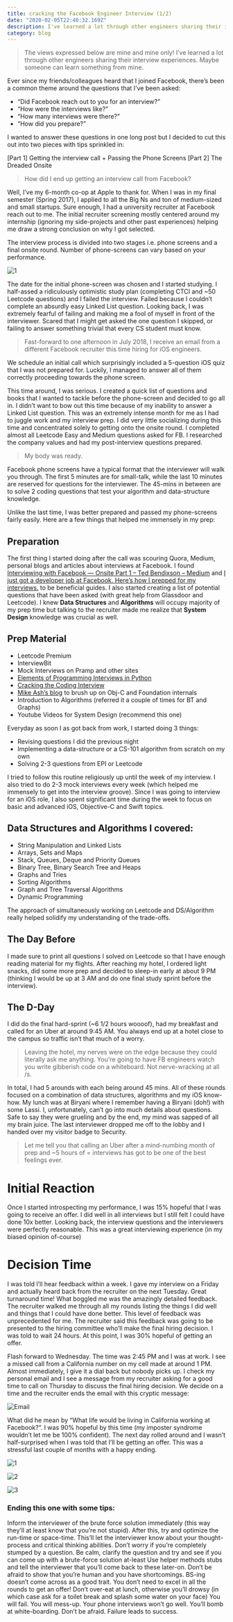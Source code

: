 ```yaml
---
title: cracking the Facebook Engineer Interview (1/2)
date: "2020-02-05T22:40:32.169Z"
description: I've learned a lot through other engineers sharing their interview experiences. Maybe someone can learn something from mine.
category: blog
---
```


> The views expressed below are mine and mine only! I’ve learned a lot through other engineers sharing their interview experiences. Maybe someone can learn something from mine.

Ever since my friends/colleagues heard that I joined Facebook, there’s been a common theme around the questions that I’ve been asked:

- “Did Facebook reach out to you for an interview?”
- “How were the interviews like?”
- “How many interviews were there?”
- “How did you prepare?”

I wanted to answer these questions in one long post but I decided to cut this out into two pieces with tips sprinkled in:

[Part 1] Getting the interview call + Passing the Phone Screens
[Part 2] The Dreaded Onsite

> How did I end up getting an interview call from Facebook?

Well, I’ve my 6-month co-op at Apple to thank for. When I was in my final semester (Spring 2017), I applied to all the Big Ns and ton of medium-sized and small startups. Sure enough, I had a university recruiter at Facebook reach out to me. The initial recruiter screening mostly centered around my internship (ignoring my side-projects and other past experiences) helping me draw a strong conclusion on why I got selected.

The interview process is divided into two stages i.e. phone screens and a final onsite round. Number of phone-screens can vary based on your performance.

![1](./cracking1.png "Credits: Facebook Careers")

The date for the initial phone-screen was chosen and I started studying. I half-assed a ridiculously optimistic study plan (completing CTCI and ~50 Leetcode questions) and I failed the interview. Failed because I couldn’t complete an absurdly easy Linked List question. Looking back, I was extremely fearful of failing and making me a fool of myself in front of the interviewer. Scared that I might get asked the one question I skipped, or failing to answer something trivial that every CS student must know.


> Fast-forward to one afternoon in July 2018, I receive an email from a different Facebook recruiter this time hiring for iOS engineers.

We schedule an initial call which surprisingly included a 5-question iOS quiz that I was not prepared for. Luckily, I managed to answer all of them correctly proceeding towards the phone screen.

This time around, I was serious. I created a quick list of questions and books that I wanted to tackle before the phone-screen and decided to go all in. I didn’t want to bow out this time because of my inability to answer a Linked List question. This was an extremely intense month for me as I had to juggle work and my interview prep. I did very little socializing during this time and concentrated solely to getting onto the onsite round. I completed almost all Leetcode Easy and Medium questions asked for FB. I researched the company values and had my post-interview questions prepared.

> My body was ready.

Facebook phone screens have a typical format that the interviewer will walk you through. The first 5 minutes are for small-talk, while the last 10 minutes are reserved for questions for the interviewer. The 45-mins in between are to solve 2 coding questions that test your algorithm and data-structure knowledge.

Unlike the last time, I was better prepared and passed my phone-screens fairly easily. Here are a few things that helped me immensely in my prep:

## Preparation

The first thing I started doing after the call was scouring Quora, Medium, personal blogs and articles about interviews at Facebook. I found [Interviewing with Facebook — Onsite Part 1 – Ted Bendixson – Medium](https://medium.com/@theobendixson/interviewing-with-facebook-onsite-interview-part-1-572d33a5737a) and [I just got a developer job at Facebook. Here’s how I prepped for my interviews.](https://www.freecodecamp.org/news/software-engineering-interviews-744380f4f2af/) to be beneficial guides. I also started creating a list of potential questions that have been asked (with great help from Glassdoor and Leetcode). I knew **Data Structures** and **Algorithms** will occupy majority of my prep time but talking to the recruiter made me realize that **System Design** knowledge was crucial as well.

## Prep Material

- Leetcode Premium
- InterviewBit
- Mock Interviews on Pramp and other sites
- [Elements of Programming Interviews in Python](https://www.amazon.com/dp/1537713949/ref=cm_sw_em_r_mt_dp_U_yRNnEb39DAPWE)
- [Cracking the Coding Interview](https://www.amazon.com/dp/0984782850/ref=cm_sw_em_r_mt_dp_U_oWNnEb4KR9AYR)
- [Mike Ash’s blog](https://mikeash.com) to brush up on Obj-C and Foundation internals
- Introduction to Algorithms (referred it a couple of times for BT and Graphs)
- Youtube Videos for System Design (recommend this one)

Everyday as soon I as got back from work, I started doing 3 things:

- Revising questions I did the previous night
- Implementing a data-structure or a CS-101 algorithm from scratch on my own
- Solving 2-3 questions from EPI or Leetcode

I tried to follow this routine religiously up until the week of my interview. I also tried to do 2-3 mock interviews every week (which helped me immensely to get into the interview groove). Since I was going to interview for an iOS role, I also spent significant time during the week to focus on basic and advanced iOS, Objective-C and Swift topics.

## Data Structures and Algorithms I covered:

- String Manipulation and Linked Lists
- Arrays, Sets and Maps
- Stack, Queues, Deque and Priority Queues
- Binary Tree, Binary Search Tree and Heaps
- Graphs and Tries
- Sorting Algorithms
- Graph and Tree Traversal Algorithms
- Dynamic Programming

The approach of simultaneously working on Leetcode and DS/Algorithm really helped solidify my understanding of the trade-offs.

## The Day Before
I made sure to print all questions I solved on Leetcode so that I have enough reading material for my flights. After reaching my hotel, I ordered light snacks, did some more prep and decided to sleep-in early at about 9 PM (thinking I would be up at 3 AM and do one final study sprint before the interview).

## The D-Day
I did do the final hard-sprint (~6 1/2 hours woooof), had my breakfast and called for an Uber at around 9:45 AM. You always end up at a hotel close to the campus so traffic isn’t that much of a worry.

> Leaving the hotel, my nerves were on the edge because they could literally ask me anything. You're going to have FB engineers watch you write gibberish code on a whiteboard. Not nerve-wracking at all /s.

In total, I had 5 arounds with each being around 45 mins. All of these rounds focused on a combination of data structures, algorithms and my iOS know-how. My lunch was at Biryani where I remember having a Biryani (doh!) with some Lassi. I, unfortunately, can’t go into much details about questions. Safe to say they were grueling and by the end, my mind was sapped of all my brain juice. The last interviewer dropped me off to the lobby and I handed over my visitor badge to Security.

> Let me tell you that calling an Uber after a mind-numbing month of prep and ~5 hours of = interviews has got to be one of the best feelings ever.

# Initial Reaction
Once I started introspecting my performance, I was 15% hopeful that I was going to receive an offer. I did well in all interviews but I still felt I could have done 10x better. Looking back, the interview questions and the interviewers were perfectly reasonable. This was a great interviewing experience (in my biased opinion of-course)

# Decision Time
I was told I’ll hear feedback within a week. I gave my interview on a Friday and actually heard back from the recruiter on the next Tuesday. Great turnaround time! What boggled me was the amazingly detailed feedback. The recruiter walked me through all my rounds listing the things I did well and things that I could have done better. This level of feedback was unprecedented for me. The recruiter said this feedback was going to be presented to the hiring committee who’ll make the final hiring decision. I was told to wait 24 hours. At this point, I was 30% hopeful of getting an offer.

Flash forward to Wednesday. The time was 2:45 PM and I was at work. I see a missed call from a California number on my cell made at around 1 PM. Almost immediately, I give it a dial back but nobody picks up. I check my personal email and I see a message from my recruiter asking for a good time to call on Thursday to discuss the final hiring decision. We decide on a time and the recruiter ends the email with this cryptic message:

![Email](./cracking2.png)

What did he mean by “What life would be living in California working at Facebook?”. I was 90% hopeful by this time (my imposter syndrome wouldn’t let me be 100% confident). The next day rolled around and I wasn’t half-surprised when I was told that I’ll be getting an offer. This was a stressful last couple of months with a happy ending.

![1](./cracking3.jpeg)

![2](./cracking4.jpeg)

![3](./cracking5.jpg)

### Ending this one with some tips:

Inform the interviewer of the brute force solution immediately (this way they’ll at least know that you’re not stupid). After this, try and optimize the run-time or space-time. This’ll let the interviewer know about your thought-process and critical thinking abilities.
Don’t worry if you’re completely stumped by a question. Be calm, clarify the question and try and see if you can come up with a brute-force solution at-least
Use helper methods stubs and tell the interviewer that you’ll come back to these later-on.
Don’t be afraid to show that you’re human and you have shortcomings. BS-ing doesn’t come across as a good trait. You don’t need to excel in all the rounds to get an offer!
Don’t over-eat at lunch, otherwise you’ll drowsy (in which case ask for a toilet break and splash some water on your face)
You will fail. You will mess-up. Your phone interviews won’t go well. You’ll bomb at white-boarding. Don’t be afraid. Failure leads to success.
